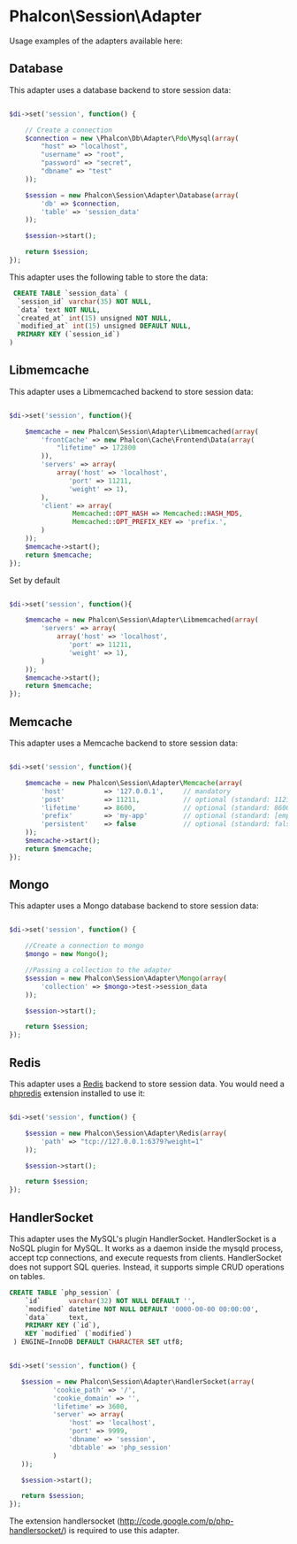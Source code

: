 Phalcon\Session\Adapter
=======================

Usage examples of the adapters available here:

Database
--------
This adapter uses a database backend to store session data:

```php

$di->set('session', function() {

	// Create a connection
	$connection = new \Phalcon\Db\Adapter\Pdo\Mysql(array(
	    "host" => "localhost",
	    "username" => "root",
	    "password" => "secret",
	    "dbname" => "test"
	));

	$session = new Phalcon\Session\Adapter\Database(array(
		'db' => $connection,
		'table' => 'session_data'
	));

	$session->start();

	return $session;
});

```

This adapter uses the following table to store the data:

```sql
 CREATE TABLE `session_data` (
  `session_id` varchar(35) NOT NULL,
  `data` text NOT NULL,
  `created_at` int(15) unsigned NOT NULL,
  `modified_at` int(15) unsigned DEFAULT NULL,
  PRIMARY KEY (`session_id`)
)
```


Libmemcache
---------
This adapter uses a Libmemcached backend to store session data:

```php

$di->set('session', function(){

    $memcache = new Phalcon\Session\Adapter\Libmemcached(array(
        'frontCache' => new Phalcon\Cache\Frontend\Data(array(
            "lifetime" => 172800
        )),
        'servers' => array(
            array('host' => 'localhost',
               'port' => 11211,
               'weight' => 1),
        ),
        'client' => array(
                Memcached::OPT_HASH => Memcached::HASH_MD5,
                Memcached::OPT_PREFIX_KEY => 'prefix.',
        )
    ));
    $memcache->start();
    return $memcache;
});

```
Set by default
```php

$di->set('session', function(){

    $memcache = new Phalcon\Session\Adapter\Libmemcached(array(        
        'servers' => array(
            array('host' => 'localhost',
               'port' => 11211,
               'weight' => 1),
        )
    ));
    $memcache->start();
    return $memcache;
});

```

Memcache
---------
This adapter uses a Memcache backend to store session data:

```php

$di->set('session', function(){

    $memcache = new Phalcon\Session\Adapter\Memcache(array(
        'host'          => '127.0.0.1',     // mandatory
        'post'          => 11211,           // optional (standard: 11211)
        'lifetime'      => 8600,            // optional (standard: 8600)
        'prefix'        => 'my-app'         // optional (standard: [empty_string]), means memcache key is my-app_31231jkfsdfdsfds3
        'persistent'    => false            // optional (standard: false)
    ));
    $memcache->start();
    return $memcache;
});

```


Mongo
-----
This adapter uses a Mongo database backend to store session data:

```php

$di->set('session', function() {

	//Create a connection to mongo
	$mongo = new Mongo();

	//Passing a collection to the adapter
	$session = new Phalcon\Session\Adapter\Mongo(array(
	    'collection' => $mongo->test->session_data
	));

	$session->start();

	return $session;
});

```

Redis
-----

This adapter uses a [Redis](http://redis.io) backend to store session data.
You would need a [phpredis](https://github.com/nicolasff/phpredis) extension installed to use it:

```php

$di->set('session', function() {

	$session = new Phalcon\Session\Adapter\Redis(array(
		'path' => "tcp://127.0.0.1:6379?weight=1"
	));

	$session->start();

	return $session;
});

```

HandlerSocket
-------------

This adapter uses the MySQL's plugin HandlerSocket. HandlerSocket is a NoSQL plugin for MySQL. It works as a daemon inside the
mysqld process, accept tcp connections, and execute requests from clients. HandlerSocket does not support SQL queries.
Instead, it supports simple CRUD operations on tables.

```sql
CREATE TABLE `php_session` (
 	`id`       varchar(32) NOT NULL DEFAULT '',
 	`modified` datetime NOT NULL DEFAULT '0000-00-00 00:00:00',
 	`data`     text,
 	PRIMARY KEY (`id`),
 	KEY `modified` (`modified`)
 ) ENGINE=InnoDB DEFAULT CHARACTER SET utf8;
 ```

 ```php

$di->set('session', function() {

	$session = new Phalcon\Session\Adapter\HandlerSocket(array(
	        'cookie_path' => '/',
	        'cookie_domain' => '',
	        'lifetime' => 3600,
	        'server' => array(
				'host' => 'localhost',
				'port' => 9999,
				'dbname' => 'session',
				'dbtable' => 'php_session'
			)
	));

	$session->start();

	return $session;
});

```

The extension handlersocket (http://code.google.com/p/php-handlersocket/) is required to use this adapter.
